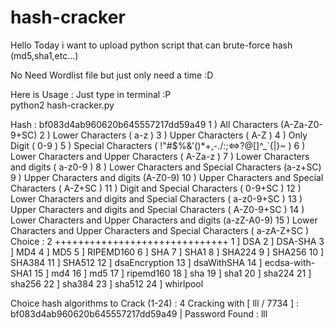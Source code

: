 # hash-cracker

Hello Today i want to upload python script
that can brute-force hash (md5,sha1,etc...)

No Need Wordlist file but just only need a time :D

Here is
Usage : Just type in terminal :P  
python2 hash-cracker.py

Hash : bf083d4ab960620b645557217dd59a49
1  ) All Characters (A-Za-Z0-9+SC)
2  ) Lower Characters ( a-z )
3  ) Upper Characters ( A-Z ) 
4  ) Only Digit ( 0-9 ) 
5  ) Special Characters ( !"#$%&'()*+,-./:;<=>?@[\]^_`{|}~ )
6  ) Lower Characters and Upper Characters ( A-Za-z )
7  ) Lower Characters and digits ( a-z0-9 )
8  ) Lower Characters and Special Characters (a-z+SC) 
9  ) Upper Characters and digits (A-Z0-9) 
10 ) Upper Characters and Special Characters ( A-Z+SC ) 
11 ) Digit and Special Characters ( 0-9+SC )
12 ) Lower Characters and digits and Special Characters ( a-z0-9+SC ) 
13 ) Upper Characters and digits and Special Characters ( A-Z0-9+SC )
14 ) Lower Characters and Upper Characters and digits (a-zZ-A0-9) 
15 ) Lower Characters and Upper Characters and Special Characters ( a-zA-Z+SC ) 
Choice : 2
++++++++++++++++++++++++++++++
 1 ] DSA
 2 ] DSA-SHA
 3 ] MD4
 4 ] MD5
 5 ] RIPEMD160
 6 ] SHA
 7 ] SHA1
 8 ] SHA224
 9 ] SHA256
 10 ] SHA384
 11 ] SHA512
 12 ] dsaEncryption
 13 ] dsaWithSHA
 14 ] ecdsa-with-SHA1
 15 ] md4
 16 ] md5
 17 ] ripemd160
 18 ] sha
 19 ] sha1
 20 ] sha224
 21 ] sha256
 22 ] sha384
 23 ] sha512
 24 ] whirlpool

Choice hash algorithms to Crack (1-24) : 4
Cracking with [ lll / 7734 ] : bf083d4ab960620b645557217dd59a49       |
Password Found :  lll

